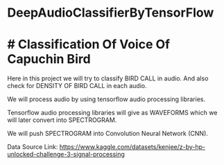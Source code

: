 # DeepAudioClassifierByTensorFlow

# # Classification Of Voice Of Capuchin Bird

Here in this project we will try to classify BIRD CALL in audio. And also check for DENSITY OF BIRD CALL in each audio.

We will process audio by using tensorflow audio processing libraries.

Tensorflow audio processing libraries will give as WAVEFORMS which we will later convert into SPECTROGRAM.

We will push SPECTROGRAM into Convolution Neural Network (CNN).

Data Source Link: https://www.kaggle.com/datasets/kenjee/z-by-hp-unlocked-challenge-3-signal-processing


